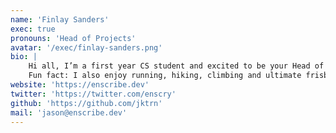 ```yaml
---
name: 'Finlay Sanders'
exec: true
pronouns: 'Head of Projects'
avatar: '/exec/finlay-sanders.png'
bio: |
    Hi all, I’m a first year CS student and excited to be your Head of Projects for the coming year!  I am interested in complexity (think Conway’s game of life) and machine learning. Stay tuned for some fun projects and competitions.
    Fun fact: I also enjoy running, hiking, climbing and ultimate frisbee :)
website: 'https://enscribe.dev'
twitter: 'https://twitter.com/enscry'
github: 'https://github.com/jktrn'
mail: 'jason@enscribe.dev'
---
```


